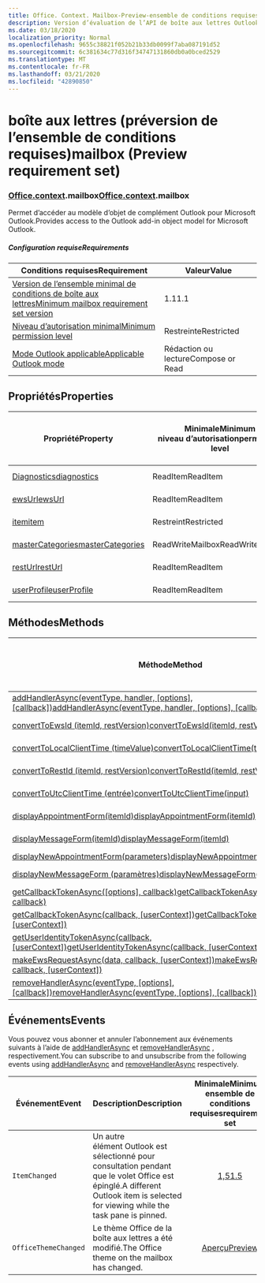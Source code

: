```yaml
---
title: Office. Context. Mailbox-Preview-ensemble de conditions requises
description: Version d’évaluation de l’API de boîte aux lettres Outlook du modèle objet de boîte aux lettres.
ms.date: 03/18/2020
localization_priority: Normal
ms.openlocfilehash: 9655c38821f052b21b33db0099f7aba087191d52
ms.sourcegitcommit: 6c381634c77d316f34747131860db0a0bced2529
ms.translationtype: MT
ms.contentlocale: fr-FR
ms.lasthandoff: 03/21/2020
ms.locfileid: "42890850"
---
```

# <a name="mailbox-preview-requirement-set"></a><span data-ttu-id="f529a-103">boîte aux lettres (préversion de l’ensemble de conditions requises)</span><span class="sxs-lookup"><span data-stu-id="f529a-103">mailbox (Preview requirement set)</span></span>

### <a name="officecontextmailbox"></a><span data-ttu-id="f529a-104">[Office](office.md)[.context](office.context.md).mailbox</span><span class="sxs-lookup"><span data-stu-id="f529a-104">[Office](office.md)[.context](office.context.md).mailbox</span></span>

<span data-ttu-id="f529a-105">Permet d’accéder au modèle d’objet de complément Outlook pour Microsoft Outlook.</span><span class="sxs-lookup"><span data-stu-id="f529a-105">Provides access to the Outlook add-in object model for Microsoft Outlook.</span></span>

##### <a name="requirements"></a><span data-ttu-id="f529a-106">Configuration requise</span><span class="sxs-lookup"><span data-stu-id="f529a-106">Requirements</span></span>

|<span data-ttu-id="f529a-107">Conditions requises</span><span class="sxs-lookup"><span data-stu-id="f529a-107">Requirement</span></span>| <span data-ttu-id="f529a-108">Valeur</span><span class="sxs-lookup"><span data-stu-id="f529a-108">Value</span></span>|
|---|---|
|[<span data-ttu-id="f529a-109">Version de l’ensemble minimal de conditions de boîte aux lettres</span><span class="sxs-lookup"><span data-stu-id="f529a-109">Minimum mailbox requirement set version</span></span>](../../requirement-sets/outlook-api-requirement-sets.md)| <span data-ttu-id="f529a-110">1.1</span><span class="sxs-lookup"><span data-stu-id="f529a-110">1.1</span></span>|
|[<span data-ttu-id="f529a-111">Niveau d’autorisation minimal</span><span class="sxs-lookup"><span data-stu-id="f529a-111">Minimum permission level</span></span>](../../../outlook/understanding-outlook-add-in-permissions.md)| <span data-ttu-id="f529a-112">Restreinte</span><span class="sxs-lookup"><span data-stu-id="f529a-112">Restricted</span></span>|
|[<span data-ttu-id="f529a-113">Mode Outlook applicable</span><span class="sxs-lookup"><span data-stu-id="f529a-113">Applicable Outlook mode</span></span>](../../../outlook/outlook-add-ins-overview.md#extension-points)| <span data-ttu-id="f529a-114">Rédaction ou lecture</span><span class="sxs-lookup"><span data-stu-id="f529a-114">Compose or Read</span></span>|

## <a name="properties"></a><span data-ttu-id="f529a-115">Propriétés</span><span class="sxs-lookup"><span data-stu-id="f529a-115">Properties</span></span>

| <span data-ttu-id="f529a-116">Propriété</span><span class="sxs-lookup"><span data-stu-id="f529a-116">Property</span></span> | <span data-ttu-id="f529a-117">Minimale</span><span class="sxs-lookup"><span data-stu-id="f529a-117">Minimum</span></span><br><span data-ttu-id="f529a-118">niveau d’autorisation</span><span class="sxs-lookup"><span data-stu-id="f529a-118">permission level</span></span> | <span data-ttu-id="f529a-119">Modes</span><span class="sxs-lookup"><span data-stu-id="f529a-119">Modes</span></span> | <span data-ttu-id="f529a-120">Type de retour</span><span class="sxs-lookup"><span data-stu-id="f529a-120">Return type</span></span> | <span data-ttu-id="f529a-121">Minimale</span><span class="sxs-lookup"><span data-stu-id="f529a-121">Minimum</span></span><br><span data-ttu-id="f529a-122">ensemble de conditions requises</span><span class="sxs-lookup"><span data-stu-id="f529a-122">requirement set</span></span> |
|---|---|---|---|:---:|
| [<span data-ttu-id="f529a-123">Diagnostics</span><span class="sxs-lookup"><span data-stu-id="f529a-123">diagnostics</span></span>](/javascript/api/outlook/office.mailbox?view=outlook-js-preview#diagnostics) | <span data-ttu-id="f529a-124">ReadItem</span><span class="sxs-lookup"><span data-stu-id="f529a-124">ReadItem</span></span> | <span data-ttu-id="f529a-125">Composition</span><span class="sxs-lookup"><span data-stu-id="f529a-125">Compose</span></span><br><span data-ttu-id="f529a-126">Lecture</span><span class="sxs-lookup"><span data-stu-id="f529a-126">Read</span></span> | [<span data-ttu-id="f529a-127">Diagnostics</span><span class="sxs-lookup"><span data-stu-id="f529a-127">Diagnostics</span></span>](/javascript/api/outlook/office.diagnostics?view=outlook-js-preview) | [<span data-ttu-id="f529a-128">1.1</span><span class="sxs-lookup"><span data-stu-id="f529a-128">1.1</span></span>](../requirement-set-1.1/outlook-requirement-set-1.1.md) |
| [<span data-ttu-id="f529a-129">ewsUrl</span><span class="sxs-lookup"><span data-stu-id="f529a-129">ewsUrl</span></span>](/javascript/api/outlook/office.mailbox?view=outlook-js-preview#ewsurl) | <span data-ttu-id="f529a-130">ReadItem</span><span class="sxs-lookup"><span data-stu-id="f529a-130">ReadItem</span></span> | <span data-ttu-id="f529a-131">Composition</span><span class="sxs-lookup"><span data-stu-id="f529a-131">Compose</span></span><br><span data-ttu-id="f529a-132">Lecture</span><span class="sxs-lookup"><span data-stu-id="f529a-132">Read</span></span> | <span data-ttu-id="f529a-133">String</span><span class="sxs-lookup"><span data-stu-id="f529a-133">String</span></span> | [<span data-ttu-id="f529a-134">1.1</span><span class="sxs-lookup"><span data-stu-id="f529a-134">1.1</span></span>](../requirement-set-1.1/outlook-requirement-set-1.1.md) |
| [<span data-ttu-id="f529a-135">item</span><span class="sxs-lookup"><span data-stu-id="f529a-135">item</span></span>](office.context.mailbox.item.md) | <span data-ttu-id="f529a-136">Restreint</span><span class="sxs-lookup"><span data-stu-id="f529a-136">Restricted</span></span> | <span data-ttu-id="f529a-137">Composition</span><span class="sxs-lookup"><span data-stu-id="f529a-137">Compose</span></span><br><span data-ttu-id="f529a-138">Lecture</span><span class="sxs-lookup"><span data-stu-id="f529a-138">Read</span></span> | [<span data-ttu-id="f529a-139">Élément</span><span class="sxs-lookup"><span data-stu-id="f529a-139">Item</span></span>](/javascript/api/outlook/office.item?view=outlook-js-preview) | [<span data-ttu-id="f529a-140">1.1</span><span class="sxs-lookup"><span data-stu-id="f529a-140">1.1</span></span>](../requirement-set-1.1/outlook-requirement-set-1.1.md) |
| [<span data-ttu-id="f529a-141">masterCategories</span><span class="sxs-lookup"><span data-stu-id="f529a-141">masterCategories</span></span>](/javascript/api/outlook/office.mailbox?view=outlook-js-preview#mastercategories) | <span data-ttu-id="f529a-142">ReadWriteMailbox</span><span class="sxs-lookup"><span data-stu-id="f529a-142">ReadWriteMailbox</span></span> | <span data-ttu-id="f529a-143">Composition</span><span class="sxs-lookup"><span data-stu-id="f529a-143">Compose</span></span><br><span data-ttu-id="f529a-144">Lecture</span><span class="sxs-lookup"><span data-stu-id="f529a-144">Read</span></span> | [<span data-ttu-id="f529a-145">Catégoriesmaître</span><span class="sxs-lookup"><span data-stu-id="f529a-145">MasterCategories</span></span>](/javascript/api/outlook/office.mastercategories?view=outlook-js-preview) | [<span data-ttu-id="f529a-146">1,8</span><span class="sxs-lookup"><span data-stu-id="f529a-146">1.8</span></span>](../requirement-set-1.8/outlook-requirement-set-1.8.md) |
| [<span data-ttu-id="f529a-147">restUrl</span><span class="sxs-lookup"><span data-stu-id="f529a-147">restUrl</span></span>](/javascript/api/outlook/office.mailbox?view=outlook-js-preview#resturl) | <span data-ttu-id="f529a-148">ReadItem</span><span class="sxs-lookup"><span data-stu-id="f529a-148">ReadItem</span></span> | <span data-ttu-id="f529a-149">Composition</span><span class="sxs-lookup"><span data-stu-id="f529a-149">Compose</span></span><br><span data-ttu-id="f529a-150">Lecture</span><span class="sxs-lookup"><span data-stu-id="f529a-150">Read</span></span> | <span data-ttu-id="f529a-151">String</span><span class="sxs-lookup"><span data-stu-id="f529a-151">String</span></span> | [<span data-ttu-id="f529a-152">1,5</span><span class="sxs-lookup"><span data-stu-id="f529a-152">1.5</span></span>](../requirement-set-1.5/outlook-requirement-set-1.5.md) |
| [<span data-ttu-id="f529a-153">userProfile</span><span class="sxs-lookup"><span data-stu-id="f529a-153">userProfile</span></span>](/javascript/api/outlook/office.mailbox?view=outlook-js-preview#userprofile) | <span data-ttu-id="f529a-154">ReadItem</span><span class="sxs-lookup"><span data-stu-id="f529a-154">ReadItem</span></span> | <span data-ttu-id="f529a-155">Composition</span><span class="sxs-lookup"><span data-stu-id="f529a-155">Compose</span></span><br><span data-ttu-id="f529a-156">Lecture</span><span class="sxs-lookup"><span data-stu-id="f529a-156">Read</span></span> | [<span data-ttu-id="f529a-157">Profil</span><span class="sxs-lookup"><span data-stu-id="f529a-157">UserProfile</span></span>](/javascript/api/outlook/office.userprofile?view=outlook-js-preview) | [<span data-ttu-id="f529a-158">1.1</span><span class="sxs-lookup"><span data-stu-id="f529a-158">1.1</span></span>](../requirement-set-1.1/outlook-requirement-set-1.1.md) |

## <a name="methods"></a><span data-ttu-id="f529a-159">Méthodes</span><span class="sxs-lookup"><span data-stu-id="f529a-159">Methods</span></span>

| <span data-ttu-id="f529a-160">Méthode</span><span class="sxs-lookup"><span data-stu-id="f529a-160">Method</span></span> | <span data-ttu-id="f529a-161">Minimale</span><span class="sxs-lookup"><span data-stu-id="f529a-161">Minimum</span></span><br><span data-ttu-id="f529a-162">niveau d’autorisation</span><span class="sxs-lookup"><span data-stu-id="f529a-162">permission level</span></span> | <span data-ttu-id="f529a-163">Modes</span><span class="sxs-lookup"><span data-stu-id="f529a-163">Modes</span></span> | <span data-ttu-id="f529a-164">Minimale</span><span class="sxs-lookup"><span data-stu-id="f529a-164">Minimum</span></span><br><span data-ttu-id="f529a-165">ensemble de conditions requises</span><span class="sxs-lookup"><span data-stu-id="f529a-165">requirement set</span></span> |
|---|---|---|:---:|
| <span data-ttu-id="f529a-166">[addHandlerAsync(eventType, handler, [options], [callback])](/javascript/api/outlook/office.mailbox?view=outlook-js-preview#addhandlerasync-eventtype--handler--options--callback-)</span><span class="sxs-lookup"><span data-stu-id="f529a-166">[addHandlerAsync(eventType, handler, [options], [callback])](/javascript/api/outlook/office.mailbox?view=outlook-js-preview#addhandlerasync-eventtype--handler--options--callback-)</span></span> | <span data-ttu-id="f529a-167">ReadItem</span><span class="sxs-lookup"><span data-stu-id="f529a-167">ReadItem</span></span> | <span data-ttu-id="f529a-168">Composition</span><span class="sxs-lookup"><span data-stu-id="f529a-168">Compose</span></span><br><span data-ttu-id="f529a-169">Lecture</span><span class="sxs-lookup"><span data-stu-id="f529a-169">Read</span></span> | [<span data-ttu-id="f529a-170">1,5</span><span class="sxs-lookup"><span data-stu-id="f529a-170">1.5</span></span>](../requirement-set-1.5/outlook-requirement-set-1.5.md) |
| [<span data-ttu-id="f529a-171">convertToEwsId (itemId, restVersion)</span><span class="sxs-lookup"><span data-stu-id="f529a-171">convertToEwsId(itemId, restVersion)</span></span>](/javascript/api/outlook/office.mailbox?view=outlook-js-preview#converttoewsid-itemid--restversion-) | <span data-ttu-id="f529a-172">Restreint</span><span class="sxs-lookup"><span data-stu-id="f529a-172">Restricted</span></span> | <span data-ttu-id="f529a-173">Composition</span><span class="sxs-lookup"><span data-stu-id="f529a-173">Compose</span></span><br><span data-ttu-id="f529a-174">Lecture</span><span class="sxs-lookup"><span data-stu-id="f529a-174">Read</span></span> | [<span data-ttu-id="f529a-175">1.3</span><span class="sxs-lookup"><span data-stu-id="f529a-175">1.3</span></span>](../requirement-set-1.3/outlook-requirement-set-1.3.md) |
| [<span data-ttu-id="f529a-176">convertToLocalClientTime (timeValue)</span><span class="sxs-lookup"><span data-stu-id="f529a-176">convertToLocalClientTime(timeValue)</span></span>](/javascript/api/outlook/office.mailbox?view=outlook-js-preview#converttolocalclienttime-timevalue-) | <span data-ttu-id="f529a-177">ReadItem</span><span class="sxs-lookup"><span data-stu-id="f529a-177">ReadItem</span></span> | <span data-ttu-id="f529a-178">Composition</span><span class="sxs-lookup"><span data-stu-id="f529a-178">Compose</span></span><br><span data-ttu-id="f529a-179">Lecture</span><span class="sxs-lookup"><span data-stu-id="f529a-179">Read</span></span> | [<span data-ttu-id="f529a-180">1.1</span><span class="sxs-lookup"><span data-stu-id="f529a-180">1.1</span></span>](../requirement-set-1.1/outlook-requirement-set-1.1.md) |
| [<span data-ttu-id="f529a-181">convertToRestId (itemId, restVersion)</span><span class="sxs-lookup"><span data-stu-id="f529a-181">convertToRestId(itemId, restVersion)</span></span>](/javascript/api/outlook/office.mailbox?view=outlook-js-preview#converttorestid-itemid--restversion-) | <span data-ttu-id="f529a-182">Restreint</span><span class="sxs-lookup"><span data-stu-id="f529a-182">Restricted</span></span> | <span data-ttu-id="f529a-183">Composition</span><span class="sxs-lookup"><span data-stu-id="f529a-183">Compose</span></span><br><span data-ttu-id="f529a-184">Lecture</span><span class="sxs-lookup"><span data-stu-id="f529a-184">Read</span></span> | [<span data-ttu-id="f529a-185">1.3</span><span class="sxs-lookup"><span data-stu-id="f529a-185">1.3</span></span>](../requirement-set-1.3/outlook-requirement-set-1.3.md) |
| [<span data-ttu-id="f529a-186">convertToUtcClientTime (entrée)</span><span class="sxs-lookup"><span data-stu-id="f529a-186">convertToUtcClientTime(input)</span></span>](/javascript/api/outlook/office.mailbox?view=outlook-js-preview#converttoutcclienttime-input-) | <span data-ttu-id="f529a-187">ReadItem</span><span class="sxs-lookup"><span data-stu-id="f529a-187">ReadItem</span></span> | <span data-ttu-id="f529a-188">Composition</span><span class="sxs-lookup"><span data-stu-id="f529a-188">Compose</span></span><br><span data-ttu-id="f529a-189">Lecture</span><span class="sxs-lookup"><span data-stu-id="f529a-189">Read</span></span> | [<span data-ttu-id="f529a-190">1.1</span><span class="sxs-lookup"><span data-stu-id="f529a-190">1.1</span></span>](../requirement-set-1.1/outlook-requirement-set-1.1.md) |
| [<span data-ttu-id="f529a-191">displayAppointmentForm(itemId)</span><span class="sxs-lookup"><span data-stu-id="f529a-191">displayAppointmentForm(itemId)</span></span>](/javascript/api/outlook/office.mailbox?view=outlook-js-preview#displayappointmentform-itemid-) | <span data-ttu-id="f529a-192">ReadItem</span><span class="sxs-lookup"><span data-stu-id="f529a-192">ReadItem</span></span> | <span data-ttu-id="f529a-193">Composition</span><span class="sxs-lookup"><span data-stu-id="f529a-193">Compose</span></span><br><span data-ttu-id="f529a-194">Lecture</span><span class="sxs-lookup"><span data-stu-id="f529a-194">Read</span></span> | [<span data-ttu-id="f529a-195">1.1</span><span class="sxs-lookup"><span data-stu-id="f529a-195">1.1</span></span>](../requirement-set-1.1/outlook-requirement-set-1.1.md) |
| [<span data-ttu-id="f529a-196">displayMessageForm(itemId)</span><span class="sxs-lookup"><span data-stu-id="f529a-196">displayMessageForm(itemId)</span></span>](/javascript/api/outlook/office.mailbox?view=outlook-js-preview#displaymessageform-itemid-) | <span data-ttu-id="f529a-197">ReadItem</span><span class="sxs-lookup"><span data-stu-id="f529a-197">ReadItem</span></span> | <span data-ttu-id="f529a-198">Composition</span><span class="sxs-lookup"><span data-stu-id="f529a-198">Compose</span></span><br><span data-ttu-id="f529a-199">Lecture</span><span class="sxs-lookup"><span data-stu-id="f529a-199">Read</span></span> | [<span data-ttu-id="f529a-200">1.1</span><span class="sxs-lookup"><span data-stu-id="f529a-200">1.1</span></span>](../requirement-set-1.1/outlook-requirement-set-1.1.md) |
| [<span data-ttu-id="f529a-201">displayNewAppointmentForm(parameters)</span><span class="sxs-lookup"><span data-stu-id="f529a-201">displayNewAppointmentForm(parameters)</span></span>](/javascript/api/outlook/office.mailbox?view=outlook-js-preview#displaynewappointmentform-parameters-) | <span data-ttu-id="f529a-202">ReadItem</span><span class="sxs-lookup"><span data-stu-id="f529a-202">ReadItem</span></span> | <span data-ttu-id="f529a-203">Lecture</span><span class="sxs-lookup"><span data-stu-id="f529a-203">Read</span></span> | [<span data-ttu-id="f529a-204">1.1</span><span class="sxs-lookup"><span data-stu-id="f529a-204">1.1</span></span>](../requirement-set-1.1/outlook-requirement-set-1.1.md) |
| [<span data-ttu-id="f529a-205">displayNewMessageForm (paramètres)</span><span class="sxs-lookup"><span data-stu-id="f529a-205">displayNewMessageForm(parameters)</span></span>](/javascript/api/outlook/office.mailbox?view=outlook-js-preview#displaynewmessageform-parameters-) | <span data-ttu-id="f529a-206">ReadItem</span><span class="sxs-lookup"><span data-stu-id="f529a-206">ReadItem</span></span> | <span data-ttu-id="f529a-207">Composition</span><span class="sxs-lookup"><span data-stu-id="f529a-207">Compose</span></span><br><span data-ttu-id="f529a-208">Lecture</span><span class="sxs-lookup"><span data-stu-id="f529a-208">Read</span></span> | [<span data-ttu-id="f529a-209">1,6</span><span class="sxs-lookup"><span data-stu-id="f529a-209">1.6</span></span>](../requirement-set-1.6/outlook-requirement-set-1.6.md) |
| <span data-ttu-id="f529a-210">[getCallbackTokenAsync([options], callback)](/javascript/api/outlook/office.mailbox?view=outlook-js-preview#getcallbacktokenasync-options--callback-)</span><span class="sxs-lookup"><span data-stu-id="f529a-210">[getCallbackTokenAsync([options], callback)](/javascript/api/outlook/office.mailbox?view=outlook-js-preview#getcallbacktokenasync-options--callback-)</span></span> | <span data-ttu-id="f529a-211">ReadItem</span><span class="sxs-lookup"><span data-stu-id="f529a-211">ReadItem</span></span> | <span data-ttu-id="f529a-212">Composition</span><span class="sxs-lookup"><span data-stu-id="f529a-212">Compose</span></span><br><span data-ttu-id="f529a-213">Lecture</span><span class="sxs-lookup"><span data-stu-id="f529a-213">Read</span></span> | [<span data-ttu-id="f529a-214">1,5</span><span class="sxs-lookup"><span data-stu-id="f529a-214">1.5</span></span>](../requirement-set-1.5/outlook-requirement-set-1.5.md) |
| <span data-ttu-id="f529a-215">[getCallbackTokenAsync(callback, [userContext])](/javascript/api/outlook/office.mailbox?view=outlook-js-preview#getcallbacktokenasync-callback--usercontext-)</span><span class="sxs-lookup"><span data-stu-id="f529a-215">[getCallbackTokenAsync(callback, [userContext])](/javascript/api/outlook/office.mailbox?view=outlook-js-preview#getcallbacktokenasync-callback--usercontext-)</span></span> | <span data-ttu-id="f529a-216">ReadItem</span><span class="sxs-lookup"><span data-stu-id="f529a-216">ReadItem</span></span> | <span data-ttu-id="f529a-217">Composition</span><span class="sxs-lookup"><span data-stu-id="f529a-217">Compose</span></span><br><span data-ttu-id="f529a-218">Lecture</span><span class="sxs-lookup"><span data-stu-id="f529a-218">Read</span></span> | [<span data-ttu-id="f529a-219">1.3</span><span class="sxs-lookup"><span data-stu-id="f529a-219">1.3</span></span>](../requirement-set-1.3/outlook-requirement-set-1.3.md)<br>[<span data-ttu-id="f529a-220">1.1</span><span class="sxs-lookup"><span data-stu-id="f529a-220">1.1</span></span>](../requirement-set-1.1/outlook-requirement-set-1.1.md) |
| <span data-ttu-id="f529a-221">[getUserIdentityTokenAsync(callback, [userContext])](/javascript/api/outlook/office.mailbox?view=outlook-js-preview#getuseridentitytokenasync-callback--usercontext-)</span><span class="sxs-lookup"><span data-stu-id="f529a-221">[getUserIdentityTokenAsync(callback, [userContext])](/javascript/api/outlook/office.mailbox?view=outlook-js-preview#getuseridentitytokenasync-callback--usercontext-)</span></span> | <span data-ttu-id="f529a-222">ReadItem</span><span class="sxs-lookup"><span data-stu-id="f529a-222">ReadItem</span></span> | <span data-ttu-id="f529a-223">Composition</span><span class="sxs-lookup"><span data-stu-id="f529a-223">Compose</span></span><br><span data-ttu-id="f529a-224">Lecture</span><span class="sxs-lookup"><span data-stu-id="f529a-224">Read</span></span> | [<span data-ttu-id="f529a-225">1.1</span><span class="sxs-lookup"><span data-stu-id="f529a-225">1.1</span></span>](../requirement-set-1.1/outlook-requirement-set-1.1.md) |
| <span data-ttu-id="f529a-226">[makeEwsRequestAsync(data, callback, [userContext])](/javascript/api/outlook/office.mailbox?view=outlook-js-preview#makeewsrequestasync-data--callback--usercontext-)</span><span class="sxs-lookup"><span data-stu-id="f529a-226">[makeEwsRequestAsync(data, callback, [userContext])](/javascript/api/outlook/office.mailbox?view=outlook-js-preview#makeewsrequestasync-data--callback--usercontext-)</span></span> | <span data-ttu-id="f529a-227">ReadWriteMailbox</span><span class="sxs-lookup"><span data-stu-id="f529a-227">ReadWriteMailbox</span></span> | <span data-ttu-id="f529a-228">Composition</span><span class="sxs-lookup"><span data-stu-id="f529a-228">Compose</span></span><br><span data-ttu-id="f529a-229">Lecture</span><span class="sxs-lookup"><span data-stu-id="f529a-229">Read</span></span> | [<span data-ttu-id="f529a-230">1.1</span><span class="sxs-lookup"><span data-stu-id="f529a-230">1.1</span></span>](../requirement-set-1.1/outlook-requirement-set-1.1.md) |
| <span data-ttu-id="f529a-231">[removeHandlerAsync(eventType, [options], [callback])](/javascript/api/outlook/office.mailbox?view=outlook-js-preview#removehandlerasync-eventtype--options--callback-)</span><span class="sxs-lookup"><span data-stu-id="f529a-231">[removeHandlerAsync(eventType, [options], [callback])](/javascript/api/outlook/office.mailbox?view=outlook-js-preview#removehandlerasync-eventtype--options--callback-)</span></span> | <span data-ttu-id="f529a-232">ReadItem</span><span class="sxs-lookup"><span data-stu-id="f529a-232">ReadItem</span></span> | <span data-ttu-id="f529a-233">Composition</span><span class="sxs-lookup"><span data-stu-id="f529a-233">Compose</span></span><br><span data-ttu-id="f529a-234">Lecture</span><span class="sxs-lookup"><span data-stu-id="f529a-234">Read</span></span> | [<span data-ttu-id="f529a-235">1,5</span><span class="sxs-lookup"><span data-stu-id="f529a-235">1.5</span></span>](../requirement-set-1.5/outlook-requirement-set-1.5.md) |

## <a name="events"></a><span data-ttu-id="f529a-236">Événements</span><span class="sxs-lookup"><span data-stu-id="f529a-236">Events</span></span>

<span data-ttu-id="f529a-237">Vous pouvez vous abonner et annuler l’abonnement aux événements suivants à l’aide de [addHandlerAsync](/javascript/api/outlook/office.mailbox?view=outlook-js-preview#addhandlerasync-eventtype--handler--options--callback-) et [removeHandlerAsync](/javascript/api/outlook/office.mailbox?view=outlook-js-preview#removehandlerasync-eventtype--options--callback-) , respectivement.</span><span class="sxs-lookup"><span data-stu-id="f529a-237">You can subscribe to and unsubscribe from the following events using [addHandlerAsync](/javascript/api/outlook/office.mailbox?view=outlook-js-preview#addhandlerasync-eventtype--handler--options--callback-) and [removeHandlerAsync](/javascript/api/outlook/office.mailbox?view=outlook-js-preview#removehandlerasync-eventtype--options--callback-) respectively.</span></span>

| <span data-ttu-id="f529a-238">Événement</span><span class="sxs-lookup"><span data-stu-id="f529a-238">Event</span></span> | <span data-ttu-id="f529a-239">Description</span><span class="sxs-lookup"><span data-stu-id="f529a-239">Description</span></span> | <span data-ttu-id="f529a-240">Minimale</span><span class="sxs-lookup"><span data-stu-id="f529a-240">Minimum</span></span><br><span data-ttu-id="f529a-241">ensemble de conditions requises</span><span class="sxs-lookup"><span data-stu-id="f529a-241">requirement set</span></span> |
|---|---|:---:|
|`ItemChanged`| <span data-ttu-id="f529a-242">Un autre élément Outlook est sélectionné pour consultation pendant que le volet Office est épinglé.</span><span class="sxs-lookup"><span data-stu-id="f529a-242">A different Outlook item is selected for viewing while the task pane is pinned.</span></span> | [<span data-ttu-id="f529a-243">1,5</span><span class="sxs-lookup"><span data-stu-id="f529a-243">1.5</span></span>](../requirement-set-1.5/outlook-requirement-set-1.5.md) |
|`OfficeThemeChanged`| <span data-ttu-id="f529a-244">Le thème Office de la boîte aux lettres a été modifié.</span><span class="sxs-lookup"><span data-stu-id="f529a-244">The Office theme on the mailbox has changed.</span></span> | [<span data-ttu-id="f529a-245">Aperçu</span><span class="sxs-lookup"><span data-stu-id="f529a-245">Preview</span></span>](../preview-requirement-set/outlook-requirement-set-preview.md) |
